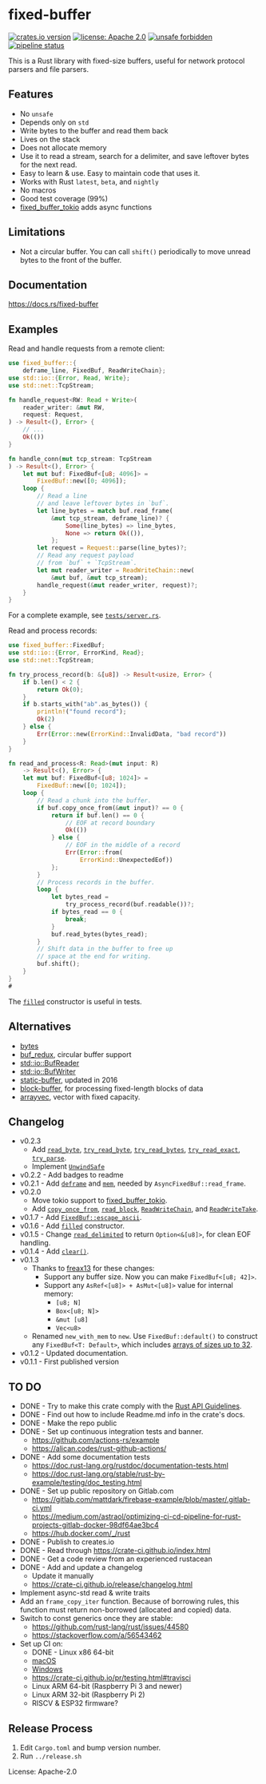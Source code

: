 # fixed-buffer

[![crates.io version](https://img.shields.io/crates/v/fixed-buffer.svg)](https://crates.io/crates/fixed-buffer)
[![license: Apache 2.0](https://gitlab.com/leonhard-llc/fixed-buffer-rs/-/raw/main/license-apache-2.0.svg)](http://www.apache.org/licenses/LICENSE-2.0)
[![unsafe forbidden](https://gitlab.com/leonhard-llc/fixed-buffer-rs/-/raw/main/unsafe-forbidden-success.svg)](https://github.com/rust-secure-code/safety-dance/)
[![pipeline status](https://gitlab.com/leonhard-llc/fixed-buffer-rs/badges/main/pipeline.svg)](https://gitlab.com/leonhard-llc/fixed-buffer-rs/-/pipelines)

This is a Rust library with fixed-size buffers,
useful for network protocol parsers and file parsers.

## Features
- No `unsafe`
- Depends only on `std`
- Write bytes to the buffer and read them back
- Lives on the stack
- Does not allocate memory
- Use it to read a stream, search for a delimiter,
  and save leftover bytes for the next read.
- Easy to learn & use.  Easy to maintain code that uses it.
- Works with Rust `latest`, `beta`, and `nightly`
- No macros
- Good test coverage (99%)
- [fixed_buffer_tokio](https://crates.io/crates/fixed-buffer-tokio) adds async functions

## Limitations
- Not a circular buffer.
  You can call `shift()` periodically
  to move unread bytes to the front of the buffer.

## Documentation
https://docs.rs/fixed-buffer

## Examples
Read and handle requests from a remote client:
```rust
use fixed_buffer::{
    deframe_line, FixedBuf, ReadWriteChain};
use std::io::{Error, Read, Write};
use std::net::TcpStream;

fn handle_request<RW: Read + Write>(
    reader_writer: &mut RW,
    request: Request,
) -> Result<(), Error> {
    // ...
    Ok(())
}

fn handle_conn(mut tcp_stream: TcpStream
) -> Result<(), Error> {
    let mut buf: FixedBuf<[u8; 4096]> =
        FixedBuf::new([0; 4096]);
    loop {
        // Read a line
        // and leave leftover bytes in `buf`.
        let line_bytes = match buf.read_frame(
            &mut tcp_stream, deframe_line)? {
                Some(line_bytes) => line_bytes,
                None => return Ok(()),
            };
        let request = Request::parse(line_bytes)?;
        // Read any request payload
        // from `buf` + `TcpStream`.
        let mut reader_writer = ReadWriteChain::new(
            &mut buf, &mut tcp_stream);
        handle_request(&mut reader_writer, request)?;
    }
}
```
For a complete example, see
[`tests/server.rs`](https://gitlab.com/leonhard-llc/fixed-buffer-rs/-/blob/main/fixed-buffer/tests/server.rs).

Read and process records:
```rust
use fixed_buffer::FixedBuf;
use std::io::{Error, ErrorKind, Read};
use std::net::TcpStream;

fn try_process_record(b: &[u8]) -> Result<usize, Error> {
    if b.len() < 2 {
        return Ok(0);
    }
    if b.starts_with("ab".as_bytes()) {
        println!("found record");
        Ok(2)
    } else {
        Err(Error::new(ErrorKind::InvalidData, "bad record"))
    }
}

fn read_and_process<R: Read>(mut input: R)
    -> Result<(), Error> {
    let mut buf: FixedBuf<[u8; 1024]> =
        FixedBuf::new([0; 1024]);
    loop {
        // Read a chunk into the buffer.
        if buf.copy_once_from(&mut input)? == 0 {
            return if buf.len() == 0 {
                // EOF at record boundary
                Ok(())
            } else {
                // EOF in the middle of a record
                Err(Error::from(
                    ErrorKind::UnexpectedEof))
            };
        }
        // Process records in the buffer.
        loop {
            let bytes_read =
                try_process_record(buf.readable())?;
            if bytes_read == 0 {
                break;
            }
            buf.read_bytes(bytes_read);
        }
        // Shift data in the buffer to free up
        // space at the end for writing.
        buf.shift();
    }
}
#
```

The [`filled`](https://docs.rs/fixed-buffer/latest/fixed_buffer/struct.FixedBuf.html#method.filled)
constructor is useful in tests.

## Alternatives
- [bytes](https://docs.rs/bytes/0.5.6/bytes/index.html)
- [buf_redux](https://crates.io/crates/buf_redux), circular buffer support
- [std::io::BufReader](https://doc.rust-lang.org/std/io/struct.BufReader.html)
- [std::io::BufWriter](https://doc.rust-lang.org/std/io/struct.BufWriter.html)
- [static-buffer](https://crates.io/crates/static-buffer), updated in 2016
- [block-buffer](https://crates.io/crates/block-buffer), for processing fixed-length blocks of data
- [arrayvec](https://crates.io/crates/arrayvec), vector with fixed capacity.

## Changelog
- v0.2.3
  - Add
    [`read_byte`](https://docs.rs/fixed-buffer/latest/fixed_buffer/struct.FixedBuf.html#method.read_byte),
    [`try_read_byte`](https://docs.rs/fixed-buffer/latest/fixed_buffer/struct.FixedBuf.html#method.try_read_byte),
    [`try_read_bytes`](https://docs.rs/fixed-buffer/latest/fixed_buffer/struct.FixedBuf.html#method.try_read_bytes),
    [`try_read_exact`](https://docs.rs/fixed-buffer/latest/fixed_buffer/struct.FixedBuf.html#method.try_read_exact),
    [`try_parse`](https://docs.rs/fixed-buffer/latest/fixed_buffer/struct.FixedBuf.html#method.try_parse).
  - Implement [`UnwindSafe`](https://doc.rust-lang.org/std/panic/trait.UnwindSafe.html)
- v0.2.2 - Add badges to readme
- v0.2.1 - Add
  [`deframe`](https://docs.rs/fixed-buffer/latest/fixed_buffer/struct.FixedBuf.html#method.deframe)
  and
  [`mem`](https://docs.rs/fixed-buffer/latest/fixed_buffer/struct.FixedBuf.html#method.mem),
  needed by `AsyncFixedBuf::read_frame`.
- v0.2.0
  - Move tokio support to [fixed_buffer_tokio](https://crates.io/crates/fixed-buffer-tokio).
  - Add
    [`copy_once_from`](https://docs.rs/fixed-buffer/latest/fixed_buffer/struct.FixedBuf.html#method.copy_once_from),
    [`read_block`](https://docs.rs/fixed-buffer/latest/fixed_buffer/struct.FixedBuf.html#method.read_block),
    [`ReadWriteChain`](https://docs.rs/fixed-buffer/latest/fixed_buffer/struct.ReadWriteChain.html),
    and
    [`ReadWriteTake`](https://docs.rs/fixed-buffer/latest/fixed_buffer/struct.ReadWriteTake.html).
- v0.1.7 - Add [`FixedBuf::escape_ascii`](https://docs.rs/fixed-buffer/latest/fixed_buffer/struct.FixedBuf.html#method.escape_ascii).
- v0.1.6 - Add [`filled`](https://docs.rs/fixed-buffer/latest/fixed_buffer/struct.FixedBuf.html#method.filled)
  constructor.
- v0.1.5 - Change [`read_delimited`](https://docs.rs/fixed-buffer/latest/fixed_buffer/struct.FixedBuf.html#method.read_delimited)
  to return `Option<&[u8]>`, for clean EOF handling.
- v0.1.4 - Add [`clear()`](https://docs.rs/fixed-buffer/latest/fixed_buffer/struct.FixedBuf.html#method.clear).
- v0.1.3
  - Thanks to [freax13](https://gitlab.com/Freax13) for these changes:
    - Support any buffer size.  Now you can make `FixedBuf<[u8; 42]>`.
    - Support any `AsRef<[u8]> + AsMut<[u8]>` value for internal memory:
      - `[u8; N]`
      - `Box<[u8; N]>`
      - `&mut [u8]`
      - `Vec<u8>`
  - Renamed `new_with_mem` to `new`.
    Use `FixedBuf::default()` to construct any `FixedBuf<T: Default>`, which includes
    [arrays of sizes up to 32](https://doc.rust-lang.org/std/primitive.array.html).
- v0.1.2 - Updated documentation.
- v0.1.1 - First published version

## TO DO
- DONE - Try to make this crate comply with the [Rust API Guidelines](https://rust-lang.github.io/api-guidelines/).
- DONE - Find out how to include Readme.md info in the crate's docs.
- DONE - Make the repo public
- DONE - Set up continuous integration tests and banner.
  - https://github.com/actions-rs/example
  - https://alican.codes/rust-github-actions/
- DONE - Add some documentation tests
  - https://doc.rust-lang.org/rustdoc/documentation-tests.html
  - https://doc.rust-lang.org/stable/rust-by-example/testing/doc_testing.html
- DONE - Set up public repository on Gitlab.com
  - https://gitlab.com/mattdark/firebase-example/blob/master/.gitlab-ci.yml
  - https://medium.com/astraol/optimizing-ci-cd-pipeline-for-rust-projects-gitlab-docker-98df64ae3bc4
  - https://hub.docker.com/_/rust
- DONE - Publish to creates.io
- DONE - Read through https://crate-ci.github.io/index.html
- DONE - Get a code review from an experienced rustacean
- DONE - Add and update a changelog
  - Update it manually
  - https://crate-ci.github.io/release/changelog.html
- Implement async-std read & write traits
- Add an `frame_copy_iter` function.
  Because of borrowing rules, this function must return non-borrowed (allocated and copied) data.
- Switch to const generics once they are stable:
  - https://github.com/rust-lang/rust/issues/44580
  - https://stackoverflow.com/a/56543462
- Set up CI on:
  - DONE - Linux x86 64-bit
  - [macOS](https://gitlab.com/gitlab-org/gitlab/-/issues/269756)
  - [Windows](https://about.gitlab.com/blog/2020/01/21/windows-shared-runner-beta/)
  - https://crate-ci.github.io/pr/testing.html#travisci
  - Linux ARM 64-bit (Raspberry Pi 3 and newer)
  - Linux ARM 32-bit (Raspberry Pi 2)
  - RISCV & ESP32 firmware?

## Release Process
1. Edit `Cargo.toml` and bump version number.
1. Run `../release.sh`

License: Apache-2.0
